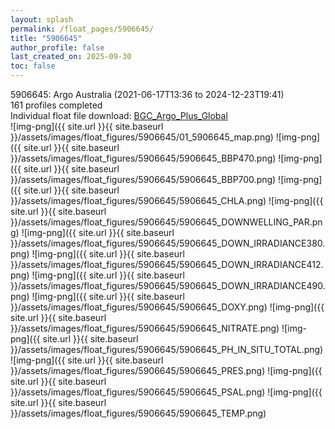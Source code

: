 ```yaml
---
layout: splash
permalink: /float_pages/5906645/
title: "5906645"
author_profile: false
last_created_on: 2025-09-30
toc: false
---
```

 
5906645: Argo Australia (2021-06-17T13:36 to 2024-12-23T19:41)\
161 profiles completed\
Individual float file download: [BGC_Argo_Plus_Global](https://ftp.soest.hawaii.edu/bgc_argo_plus/Individual_Floats/outliers_removed/5906645_Sprof_processed.nc)\
![img-png]({{ site.url }}{{ site.baseurl }}/assets/images/float_figures/5906645/01_5906645_map.png)
![img-png]({{ site.url }}{{ site.baseurl }}/assets/images/float_figures/5906645/5906645_BBP470.png)
![img-png]({{ site.url }}{{ site.baseurl }}/assets/images/float_figures/5906645/5906645_BBP700.png)
![img-png]({{ site.url }}{{ site.baseurl }}/assets/images/float_figures/5906645/5906645_CHLA.png)
![img-png]({{ site.url }}{{ site.baseurl }}/assets/images/float_figures/5906645/5906645_DOWNWELLING_PAR.png)
![img-png]({{ site.url }}{{ site.baseurl }}/assets/images/float_figures/5906645/5906645_DOWN_IRRADIANCE380.png)
![img-png]({{ site.url }}{{ site.baseurl }}/assets/images/float_figures/5906645/5906645_DOWN_IRRADIANCE412.png)
![img-png]({{ site.url }}{{ site.baseurl }}/assets/images/float_figures/5906645/5906645_DOWN_IRRADIANCE490.png)
![img-png]({{ site.url }}{{ site.baseurl }}/assets/images/float_figures/5906645/5906645_DOXY.png)
![img-png]({{ site.url }}{{ site.baseurl }}/assets/images/float_figures/5906645/5906645_NITRATE.png)
![img-png]({{ site.url }}{{ site.baseurl }}/assets/images/float_figures/5906645/5906645_PH_IN_SITU_TOTAL.png)
![img-png]({{ site.url }}{{ site.baseurl }}/assets/images/float_figures/5906645/5906645_PRES.png)
![img-png]({{ site.url }}{{ site.baseurl }}/assets/images/float_figures/5906645/5906645_PSAL.png)
![img-png]({{ site.url }}{{ site.baseurl }}/assets/images/float_figures/5906645/5906645_TEMP.png)
